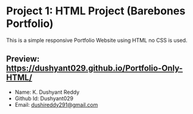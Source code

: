 # Project 1: HTML Project (Barebones Portfolio)

This is a simple responsive Portfolio Website using HTML no CSS is used.

## Preview: https://dushyant029.github.io/Portfolio-Only-HTML/

* Name: K. Dushyant Reddy
* Github Id: Dushyant029
* Email: dushireddy291@gmail.com


